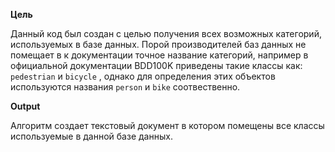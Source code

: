 **Цель**

Данный код был создан с целью получения всех возможных категорий, используемых в базе данных. Порой производителей баз данных не помещает в к документации точное название категорий, например в официальной документации BDD100K приведены такие классы как:  `pedestrian` и `bicycle`  ,  однако для определения этих объектов используются названия `person` и `bike` соотвественно. 

**Output**

Алгоритм создает текстовый документ в котором помещены все классы используемые в данной базе данных.

